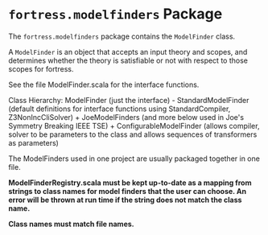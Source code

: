 # `fortress.modelfinders` Package

The `fortress.modelfinders` package contains the `ModelFinder` class.

A `ModelFinder` is an object that accepts an input theory and scopes, and determines whether the theory is satisfiable or not with respect to those scopes for fortress.  

See the file ModelFinder.scala for the interface functions.

Class Hierarchy:
ModelFinder (just the interface)
	- StandardModelFinder (default definitions for interface functions using StandardCompiler, Z3NonIncCliSolver)
		+ JoeModelFinders (and more below used in Joe's Symmetry Breaking IEEE TSE) 
		+ ConfigurableModelFinder (allows compiler, solver to be parameters to the class and allows sequences of transformers as parameters)

The ModelFinders used in one project are usually packaged together in one file.

**ModelFinderRegistry.scala must be kept up-to-date as a mapping from strings to class names for model finders that the user can choose. An error will be thrown at run time if the string does not match the class name.**

**Class names must match file names.**